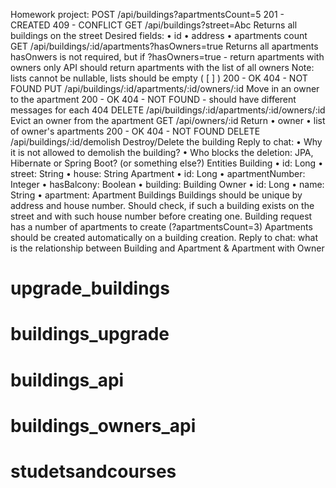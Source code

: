 Homework project:
POST /api/buildings?apartmentsCount=5
201 - CREATED
409 - CONFLICT
GET /api/buildings?street=Abc
Returns all buildings on the street
Desired fields:
•	id
•	address
•	apartments count
GET /api/buildings/:id/apartments?hasOwners=true
Returns all apartments
hasOnwers is not required, but if ?hasOwners=true - return apartments with owners only
API should return apartments with the list of all owners Note: lists cannot be nullable, lists should be empty ( [ ] )
200 - OK
404 - NOT FOUND
PUT /api/buildings/:id/apartments/:id/owners/:id
Move in an owner to the apartment
200 - OK
404 - NOT FOUND - should have different messages for each 404
DELETE /api/buildings/:id/apartments/:id/owners/:id
Evict an owner from the apartment
GET /api/owners/:id
Return
•	owner
•	list of owner's apartments
200 - OK
404 - NOT FOUND
DELETE /api/buildings/:id/demolish
Destroy/Delete the building
Reply to chat:
•	Why it is not allowed to demolish the building?
•	Who blocks the deletion: JPA, Hibernate or Spring Boot? (or something else?)
Entities
Building
•	id: Long
•	street: String
•	house: String
Apartment
•	id: Long
•	apartmentNumber: Integer
•	hasBalcony: Boolean
•	building: Building
Owner
•	id: Long
•	name: String
•	apartment: Apartment
Buildings
Buildings should be unique by address and house number.
Should check, if such a building exists on the street and with such house number before creating one.
Building request has a number of apartments to create (?apartmentsCount=3)
Apartments should be created automatically on a building creation.
Reply to chat: what is the relationship between Building and Apartment & Apartment with Owner

# upgrade_buildings
# buildings_upgrade
# buildings_api
# buildings_owners_api
# studetsandcourses
